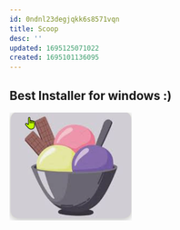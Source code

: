 ```yaml
---
id: 0ndnl23degjqkk6s8571vqn
title: Scoop
desc: ''
updated: 1695125071022
created: 1695101136095
---
```


## Best Installer for windows :)

![](/assets/images/2023-09-19-14-04-25.png)